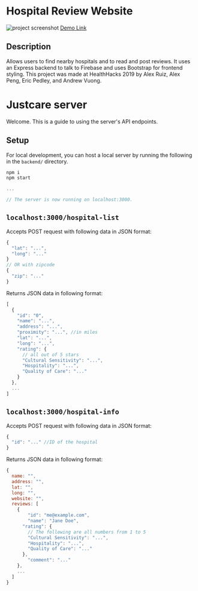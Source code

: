 # Hospital Review Website
![project screenshot](https://user-images.githubusercontent.com/48658337/125121265-824acd80-e0a8-11eb-8064-9f4943411493.png)
[Demo Link](https://justcare.herokuapp.com/landing.html)
## Description
  Allows users to find nearby hospitals and to read and post reviews. It uses an Express backend to talk to Firebase and uses Bootstrap for frontend styling. This project was made at HealthHacks 2019 by Alex Ruiz, Alex Peng, Eric Pedley, and Andrew Vuong.

# Justcare server
Welcome. This is a guide to using the server's API endpoints.

## Setup
For local development, you can host a local server by running the following in
the `backend/` directory.
```js
npm i
npm start

...

// The server is now running on localhost:3000.
```

## `localhost:3000/hospital-list`
Accepts POST request with following data in JSON format:
```js
{
  "lat": "...",
  "long": "..."
}
// OR with zipcode
{
  "zip": "..."
}
```
Returns JSON data in following format:
```js
[
  {
    "id": "0",
    "name": "...",
    "address": "...",
    "proximity": "...", //in miles
    "lat": "...",
    "long": "...",
    "rating": {
      // all out of 5 stars
      "Cultural Sensitivity": "...",
      "Hospitality": "...",
      "Quality of Care": "..."
    }
  },
  ...
]
```

## `localhost:3000/hospital-info`
Accepts POST request with following data in JSON format:
```js
{
  "id": "..." //ID of the hospital
}
```
Returns JSON data in following format:
```js
{
  name: "",
  address: "",
  lat: "",
  long: "",
  website: "",
  reviews: [
    {
  		"id": "me@example.com",
  		"name": "Jane Doe",
      "rating": {
        // The following are all numbers from 1 to 5
        "Cultural Sensitivity": "...",
        "Hospitality": "...",
        "Quality of Care": "..."
      },
  		"comment": "..."
    },
    ...
  ]
}
```
